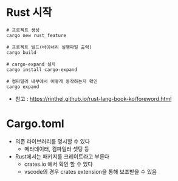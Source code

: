 # Rust 시작

```shell
# 프로젝트 생성
cargo new rust_feature

# 프로젝트 빌드(바이너리 실행파일 출력)
cargo build

# cargo-expand 설치
cargo install cargo-expand

# 컴파일러 내부에서 어떻게 동작하는지 확인
cargo expand

```


- 참고 : https://rinthel.github.io/rust-lang-book-ko/foreword.html


# Cargo.toml

- 의존 라이브러리를 명시할 수 있다
    - 메타데이터, 컴파일러 셋팅 등
- Rust에서는 패키지를 크레이트라고 부른다
    - crates.io 에서 확인 할 수 있다
    - vscode의 경우 crates extension을 통해 보조받을 수 있음
